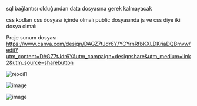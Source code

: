 sql bağlantısı olduğundan data dosyasına gerek kalmayacak


css kodları css dosyası içinde olmalı 
public dosyasında js ve css diye iki dosya olmalı

Proje sunum dosyası
https://www.canva.com/design/DAGZ7tJdr6Y/YCYrnRfbKXLDKriaDQBmvw/edit?utm_content=DAGZ7tJdr6Y&utm_campaign=designshare&utm_medium=link2&utm_source=sharebutton

![rexoil1](https://github.com/user-attachments/assets/95ff0aa8-f5d8-4d64-951e-efbe207ad23c)


![image](https://github.com/user-attachments/assets/8f3df40f-ad02-4880-b9b7-d419d5aaabb6)

![image](https://github.com/user-attachments/assets/663fb7f5-825a-4ccc-9c42-fd10e3b4e52d)


